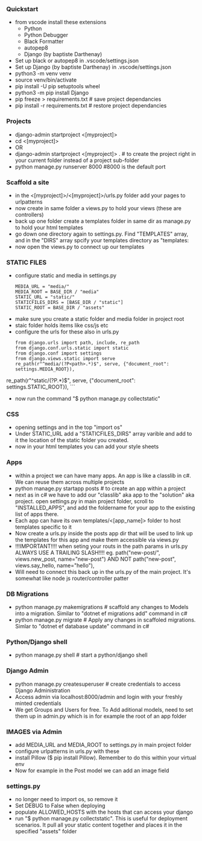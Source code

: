 ### Quickstart
- from vscode install these extensions
  - Python
  - Python Debugger
  - Black Formatter
  - autopep8
  - Django (by baptiste Darthenay)
- Set up black or autopep8 in .vscode/settings.json
- Set up Django (by baptiste Darthenay) in .vscode/settings.json
- python3 -m venv venv
- source venv/bin/activate
- pip install -U pip setuptools wheel
- python3 -m pip install Django
- pip freeze > requirements.txt # save project dependancies
- pip install -r requirements.txt # restore project dependancies

### Projects
- django-admin startproject <[myproject]> 
- cd <[myproject]>
- OR 
- django-admin startproject <[myproject]> .  # to create the project right in your current folder instead of a project sub-folder
- python manage.py runserver 8000 #8000 is the default port

### Scaffold a site
- in the <[myproject]>/<[myproject]>/urls.py folder add your pages to urlpatterns
- now create in same folder a views.py to hold your views (these are controllers)
- back up one folder create a templates folder in same dir as manage.py to hold your html templates
- go down one directory again to settings.py. Find "TEMPLATES" array, and in the "DIRS" array spcify your templates directory as "templates:
- now open the views.py to connect up our templates

### STATIC FILES
- configure static and media in settings.py
    ```
    MEDIA_URL = "media/"
    MEDIA_ROOT = BASE_DIR / "media"
    STATIC_URL = "static/"
    STATICFILES_DIRS = [BASE_DIR / "static"]
    STATIC_ROOT = BASE_DIR / "assets"
    ```
- make sure you create a static folder and media folder in project root
- staic folder holds items like css/js etc
- configure the urls for these also in urls.py
    ```
    from django.urls import path, include, re_path
    from django.conf.urls.static import static
    from django.conf import settings
    from django.views.static import serve
    re_path(r"^media/(?P<path>.*)$", serve, {"document_root": settings.MEDIA_ROOT}),
re_path(r"^static/(?P<path>.*)$", serve, {"document_root": settings.STATIC_ROOT}),
    ```
- now run the command "$ python manage.py collectstatic"

  
### CSS
- opening settings and in the top "import os"
- Under STATIC_URL add a "STATICFILES_DIRS" array varible and add to it the location of the static folder you created.
- now in your html templates you can add your style sheets

### Apps
- within a project we can have many apps.  An app is like a classlib in c#. We can reuse them across multiple projects
- python manage.py startapp posts # to create an app within a project
- next as in c# we have to add our "classlib" aka app to the "solution" aka project. open settings.py in main project folder, scroll to "INSTALLED_APPS", and add the foldername for your app to the existing list of apps there.
- Each app can have its own templates/<[app_name]> folder to host templates specific to it
- Now create a urls.py inside the posts app dir that will be used to link up the templates for this app and make them accessible via views.py
- !!!IMPORTANT!!!! when seting your routs in the path params in urls.py ALWAYS USE A TRAILING SLASH!!!! eg. path("new-post/", views.new_post, name="new-post") AND NOT path("new-post", views.say_hello, name="hello"),
- Will need to connect this back up in the urls.py of the main project. It's somewhat like node js router/controller patter

### DB Migrations
- python manage.py makemigrations # scaffold any changes to Models into a migration. Similar to "dotnet ef migrations add" command in c#
- python manage.py migrate # Apply any changes in scaffoled migrations. Simlar to "dotnet ef database update" command in c#

### Python/Django shell
- python manage.py shell # start a python/django shell

### Django Admin
- python manage.py createsuperuser # create credentials to access Django Administration
- Access admin via localhost:8000/admin and login with your freshly minted credentials
- We get Groups and Users for free.  To Add aditional models, need to set them up in admin.py which is in for example the root of an app folder

### IMAGES via Admin
- add MEDIA_URL and MEDIA_ROOT to settings.py in main project folder
- configure urlpatterns in urls.py with these 
- install Pillow ($ pip install Pillow). Remember to do this within your virtual env
- Now for example in the Post model we can add an image field
  
### settings.py
- no longer need to import os, so remove it
- Set DEBUG to False when deploying
- populate ALLOWED_HOSTS with the hosts that can access your django
- run "$ python manage.py collectstatic". This is useful for deployment scenarios. It pull all your static content together and places it in the specified "assets" folder